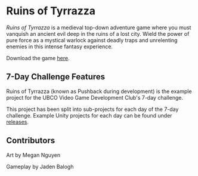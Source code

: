 # Ruins of Tyrrazza
*Ruins of Tyrrazza* is a medieval top-down adventure game where you must vanquish an ancient evil deep in the ruins of a lost city. Wield the power of pure force as a mystical warlock against deadly traps and unrelenting enemies in this intense fantasy experience.

Download the game [here](https://github.com/ubco-video-game-development-club/ruins-of-tyrrazza/releases/tag/v1.0).

## 7-Day Challenge Features
Ruins of Tyrrazza (known as Pushback during development) is the example project for the UBCO Video Game Development Club's 7-day challenge.

This project has been split into sub-projects for each day of the 7-day challenge. Example Unity projects for each day can be found under [releases](https://github.com/ubco-video-game-development-club/pushback/releases).

## Contributors
Art by Megan Nguyen

Gameplay by Jaden Balogh
